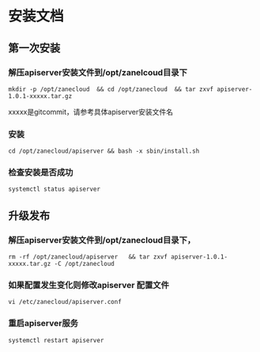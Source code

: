 # 安装文档


## 第一次安装

### 解压apiserver安装文件到/opt/zanelcoud目录下
```
mkdir -p /opt/zanecloud  && cd /opt/zanecloud  && tar zxvf apiserver-1.0.1-xxxxx.tar.gz
```
xxxxx是gitcommit，请参考具体apiserver安装文件名


### 安装

```
cd /opt/zanecloud/apiserver && bash -x sbin/install.sh
```


### 检查安装是否成功

```
systemctl status apiserver

```



## 升级发布

### 解压apiserver安装文件到/opt/zanecloud目录下，
```
rm -rf /opt/zanecloud/apiserver   && tar zxvf apiserver-1.0.1-xxxxx.tar.gz -C /opt/zanecloud
```
### 如果配置发生变化则修改apiserver 配置文件
```
vi /etc/zanecloud/apiserver.conf
```
### 重启apiserver服务
```
systemctl restart apiserver
```
